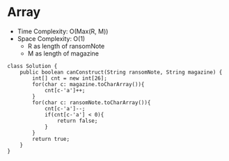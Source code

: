 # Array
* Time Complexity: O(Max(R, M))
* Space Complexity: O(1)
	* R as length of ransomNote
	* M as length of magazine
```
class Solution {
    public boolean canConstruct(String ransomNote, String magazine) {
        int[] cnt = new int[26];
        for(char c: magazine.toCharArray()){
            cnt[c-'a']++;
        }
        for(char c: ransomNote.toCharArray()){
            cnt[c-'a']--;
            if(cnt[c-'a'] < 0){
                return false;
            }
        }
        return true;
    }
}
```